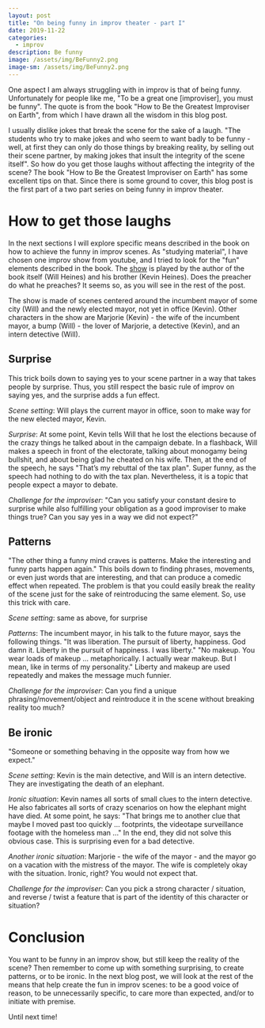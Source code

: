 ```yaml
---
layout: post
title: "On being funny in improv theater - part I"
date: 2019-11-22
categories:
  - improv
description: Be funny
image: /assets/img/BeFunny2.png
image-sm: /assets/img/BeFunny2.png
---
```


One aspect I am always struggling with in improv is that of being funny. Unfortunately for people like me, "To be a great one [improviser], you must be funny". The quote is from the book "How to Be the Greatest Improviser on Earth", from which I have drawn all the wisdom in this blog post.

I usually dislike jokes that break the scene for the sake of a laugh. "The students who try to make jokes and who seem to want badly to be funny - well, at first they can only do those things by breaking reality, by selling out their scene partner, by making jokes that insult the integrity of the scene itself". So how do you get those laughs without affecting the integrity of the scene? The book "How to Be the Greatest Improviser on Earth" has some excellent tips on that. Since there is some ground to cover, this blog post is the first part of a two part series on being funny in improv theater.

<h1>How to get those laughs</h1>

In the next sections I will explore specific means described in the book on how to achieve the funny in improv scenes.
As "studying material", I have chosen one improv show from youtube, and I tried to look for the "fun" elements described in the book. The <a target="_blank" href="https://www.youtube.com/watch?v=13ZqKwgeQkM">show</a> is played by the author of the book itself (Will Heines) and his brother (Kevin Heines). Does the preacher do what he preaches? It seems so, as you will see in the rest of the post.

The show is made of scenes centered around the incumbent mayor of some city (Will) and the newly elected mayor, not yet in office (Kevin). Other characters in the show are Marjorie (Kevin) - the wife of the incumbent mayor, a bump (Will) - the lover of Marjorie, a detective (Kevin), and an intern detective (Will).

<h2>Surprise</h2>

This trick boils down to saying yes to your scene partner in a way that takes people by surprise. Thus, you still respect the basic rule of improv on saying yes, and the surprise adds a fun effect.

<i>Scene setting</i>: Will plays the current mayor in office, soon to make way for the new elected mayor, Kevin.

<i>Surprise</i>: At some point, Kevin tells Will that he lost the elections because of the crazy things he talked about in the campaign debate. In a flashback, Will makes a speech in front of the electorate, talking about monogamy being bullshit, and about being glad he cheated on his wife.
Then, at the end of the speech, he says "That’s my rebuttal of the tax plan". Super funny, as the speech had nothing to do with the tax plan. Nevertheless, it is a topic that people expect a mayor to debate.

<i>Challenge for the improviser</i>: "Can you satisfy your constant desire to surprise while also fulfilling your obligation as a good improviser to make things true? Can you say yes in a way we did not expect?"

<h2>Patterns</h2>

"The other thing a funny mind craves is patterns. Make the interesting and funny parts happen again." This boils down to finding phrases, movements, or even just words that are interesting, and that can produce a comedic effect when repeated. The problem is that you could easily break the reality of the scene just for the sake of reintroducing the same element. So, use this trick with care.

<i>Scene setting</i>: same as above, for surprise

<i>Patterns</i>: The incumbent mayor, in his talk to the future mayor, says the following things.
"It was liberation. The pursuit of liberty, happiness. God damn it. Liberty in the pursuit of happiness. I was liberty."
"No makeup. You wear loads of makeup ... metaphorically. I actually wear makeup. But I mean, like in terms of my personality." Liberty and makeup are used repeatedly and makes the message much funnier. 

<i>Challenge for the improviser</i>: Can you find a unique phrasing/movement/object and reintroduce it in the scene without breaking reality too much?

<h2>Be ironic</h2>

"Someone or something behaving in the opposite way from how we expect."

<i>Scene setting</i>: Kevin is the main detective, and Will is an intern detective. They are investigating the death of an elephant.

<i>Ironic situation</i>: Kevin names all sorts of small clues to the intern detective. He also fabricates all sorts of crazy scenarios on how the elephant might have died. At some point, he says: "That brings me to another clue that maybe I moved past too quickly … footprints, the videotape surveillance footage with the homeless man ..." In the end, they did not solve this obvious case. This is surprising even for a bad detective.

<i>Another ironic situation</i>: Marjorie - the wife of the mayor - and the mayor go on a vacation with the mistress of the mayor. The wife is completely okay with the situation. Ironic, right? You would not expect that.

<i>Challenge for the improviser</i>: Can you pick a strong character / situation, and reverse / twist a feature that is part of the identity of this character or situation?

<h1>Conclusion</h1>

You want to be funny in an improv show, but still keep the reality of the scene? Then remember to come up with something surprising, to create patterns, or to be ironic. In the next blog post, we will look at the rest of the means that help create the fun in improv scenes: to be a good voice of reason, to be unnecessarily specific, to care more than expected, and/or to initiate with premise.

Until next time!
